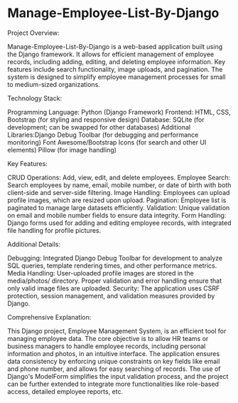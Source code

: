 # Manage-Employee-List-By-Django

Project Overview:

Manage-Employee-List-By-Django is a web-based application built using the Django framework. It allows for efficient management of employee records, including adding, editing, and deleting employee information. Key features include search functionality, image uploads, and pagination. The system is designed to simplify employee management processes for small to medium-sized organizations.

Technology Stack:

Programming Language: Python (Django Framework)
Frontend: HTML, CSS, Bootstrap (for styling and responsive design)
Database: SQLite (for development; can be swapped for other databases)
Additional Libraries:Django Debug Toolbar (for debugging and performance monitoring)
Font Awesome/Bootstrap Icons (for search and other UI elements)
Pillow (for image handling)

Key Features: 

CRUD Operations: Add, view, edit, and delete employees.
Employee Search: Search employees by name, email, mobile number, or date of birth with both client-side and server-side filtering.
Image Handling: Employees can upload profile images, which are resized upon upload.
Pagination: Employee list is paginated to manage large datasets efficiently.
Validation: Unique validation on email and mobile number fields to ensure data integrity.
Form Handling: Django forms used for adding and editing employee records, with integrated file handling for profile pictures.

Additional Details:

Debugging: Integrated Django Debug Toolbar for development to analyze SQL queries, template rendering times, and other performance metrics.
Media Handling: User-uploaded profile images are stored in the media/photos/ directory. Proper validation and error handling ensure that only valid image files are uploaded.
Security: The application uses CSRF protection, session management, and validation measures provided by Django.

Comprehensive Explanation:

This Django project, Employee Management System, is an efficient tool for managing employee data. The core objective is to allow HR teams or business managers to handle employee records, including personal information and photos, in an intuitive interface. The application ensures data consistency by enforcing unique constraints on key fields like email and phone number, and allows for easy searching of records. The use of Django's ModelForm simplifies the input validation process, and the project can be further extended to integrate more functionalities like role-based access, detailed employee reports, etc.
